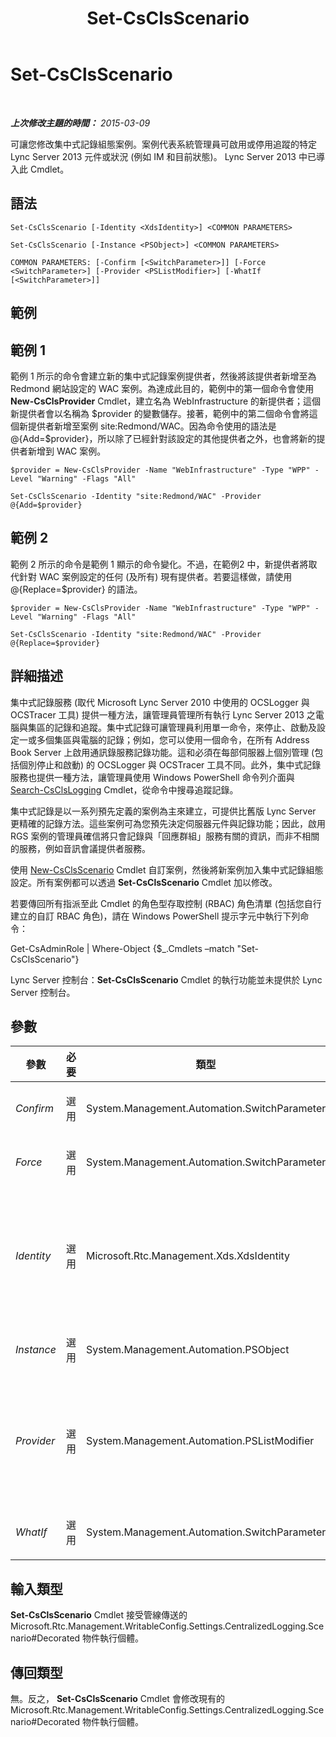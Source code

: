 ﻿---
title: Set-CsClsScenario
TOCTitle: Set-CsClsScenario
ms:assetid: 00de6571-a1ad-4f69-a21e-8a9ae115882f
ms:mtpsurl: https://technet.microsoft.com/zh-tw/library/JJ204622(v=OCS.15)
ms:contentKeyID: 49289893
ms.date: 08/10/2015
mtps_version: v=OCS.15
ms.translationtype: HT
---

# Set-CsClsScenario

 

_**上次修改主題的時間：** 2015-03-09_

可讓您修改集中式記錄組態案例。案例代表系統管理員可啟用或停用追蹤的特定 Lync Server 2013 元件或狀況 (例如 IM 和目前狀態)。 Lync Server 2013 中已導入此 Cmdlet。

## 語法

    Set-CsClsScenario [-Identity <XdsIdentity>] <COMMON PARAMETERS>

    Set-CsClsScenario [-Instance <PSObject>] <COMMON PARAMETERS>

    COMMON PARAMETERS: [-Confirm [<SwitchParameter>]] [-Force <SwitchParameter>] [-Provider <PSListModifier>] [-WhatIf [<SwitchParameter>]]

## 範例

## 範例 1

範例 1 所示的命令會建立新的集中式記錄案例提供者，然後將該提供者新增至為 Redmond 網站設定的 WAC 案例。為達成此目的，範例中的第一個命令會使用 **New-CsClsProvider** Cmdlet，建立名為 WebInfrastructure 的新提供者；這個新提供者會以名稱為 $provider 的變數儲存。接著，範例中的第二個命令會將這個新提供者新增至案例 site:Redmond/WAC。因為命令使用的語法是 @{Add=$provider}，所以除了已經針對該設定的其他提供者之外，也會將新的提供者新增到 WAC 案例。

    $provider = New-CsClsProvider -Name "WebInfrastructure" -Type "WPP" -Level "Warning" -Flags "All"
    
    Set-CsClsScenario -Identity "site:Redmond/WAC" -Provider @{Add=$provider}

## 範例 2

範例 2 所示的命令是範例 1 顯示的命令變化。不過，在範例2 中，新提供者將取代針對 WAC 案例設定的任何 (及所有) 現有提供者。若要這樣做，請使用 @{Replace=$provider} 的語法。

    $provider = New-CsClsProvider -Name "WebInfrastructure" -Type "WPP" -Level "Warning" -Flags "All"
    
    Set-CsClsScenario -Identity "site:Redmond/WAC" -Provider @{Replace=$provider}

## 詳細描述

集中式記錄服務 (取代 Microsoft Lync Server 2010 中使用的 OCSLogger 與 OCSTracer 工具) 提供一種方法，讓管理員管理所有執行 Lync Server 2013 之電腦與集區的記錄和追蹤。集中式記錄可讓管理員利用單一命令，來停止、啟動及設定一或多個集區與電腦的記錄；例如，您可以使用一個命令，在所有 Address Book Server 上啟用通訊錄服務記錄功能。這和必須在每部伺服器上個別管理 (包括個別停止和啟動) 的 OCSLogger 與 OCSTracer 工具不同。此外，集中式記錄服務也提供一種方法，讓管理員使用 Windows PowerShell 命令列介面與 [Search-CsClsLogging](search-csclslogging.md) Cmdlet，從命令中搜尋追蹤記錄。

集中式記錄是以一系列預先定義的案例為主來建立，可提供比舊版 Lync Server 更精確的記錄方法。這些案例可為您預先決定伺服器元件與記錄功能；因此，啟用 RGS 案例的管理員確信將只會記錄與「回應群組」服務有關的資訊，而非不相關的服務，例如音訊會議提供者服務。

使用 [New-CsClsScenario](new-csclsscenario.md) Cmdlet 自訂案例，然後將新案例加入集中式記錄組態設定。所有案例都可以透過 **Set-CsClsScenario** Cmdlet 加以修改。

若要傳回所有指派至此 Cmdlet 的角色型存取控制 (RBAC) 角色清單 (包括您自行建立的自訂 RBAC 角色)，請在 Windows PowerShell 提示字元中執行下列命令：

Get-CsAdminRole | Where-Object {$\_.Cmdlets –match "Set-CsClsScenario"}

Lync Server 控制台：**Set-CsClsScenario** Cmdlet 的執行功能並未提供於 Lync Server 控制台。

## 參數


<table>
<colgroup>
<col style="width: 25%" />
<col style="width: 25%" />
<col style="width: 25%" />
<col style="width: 25%" />
</colgroup>
<thead>
<tr class="header">
<th>參數</th>
<th>必要</th>
<th>類型</th>
<th>說明</th>
</tr>
</thead>
<tbody>
<tr class="odd">
<td><p><em>Confirm</em></p></td>
<td><p>選用</p></td>
<td><p>System.Management.Automation.SwitchParameter</p></td>
<td><p>在執行命令前先提示確認。</p></td>
</tr>
<tr class="even">
<td><p><em>Force</em></p></td>
<td><p>選用</p></td>
<td><p>System.Management.Automation.SwitchParameter</p></td>
<td><p>隱藏執行命令時可能發生的非嚴重錯誤訊息。</p></td>
</tr>
<tr class="odd">
<td><p><em>Identity</em></p></td>
<td><p>選用</p></td>
<td><p>Microsoft.Rtc.Management.Xds.XdsIdentity</p></td>
<td><p>要修改之案例的唯一識別碼。案例包含兩個部分：案例設定所在的範圍 (亦即，可以找到案例的集中式記錄組態設定集合) 及案例名稱。例如：</p>
<p>-Identity &quot;site:Redmond/AddressBook&quot;</p></td>
</tr>
<tr class="even">
<td><p><em>Instance</em></p></td>
<td><p>選用</p></td>
<td><p>System.Management.Automation.PSObject</p></td>
<td><p>允許您傳遞物件參考，而不設定個別的參數值。</p></td>
</tr>
<tr class="odd">
<td><p><em>Provider</em></p></td>
<td><p>選用</p></td>
<td><p>System.Management.Automation.PSListModifier</p></td>
<td><p>案例的記錄提供者。新提供者必須使用 <strong>New-CsClsProvider</strong> Cmdlet 加以建立。例如：</p>
<p>$provider = New-CsClsProvider –Name &quot;UserServices&quot; –Type &quot;WPP&quot; –Level &quot;Info&quot; –Flags &quot;All&quot;</p></td>
</tr>
<tr class="even">
<td><p><em>WhatIf</em></p></td>
<td><p>選用</p></td>
<td><p>System.Management.Automation.SwitchParameter</p></td>
<td><p>說明執行命令時若不實際執行命令的後果。</p></td>
</tr>
</tbody>
</table>


## 輸入類型

**Set-CsClsScenario** Cmdlet 接受管線傳送的 Microsoft.Rtc.Management.WritableConfig.Settings.CentralizedLogging.Scenario\#Decorated 物件執行個體。

## 傳回類型

無。反之， **Set-CsClsScenario** Cmdlet 會修改現有的 Microsoft.Rtc.Management.WritableConfig.Settings.CentralizedLogging.Scenario\#Decorated 物件執行個體。

